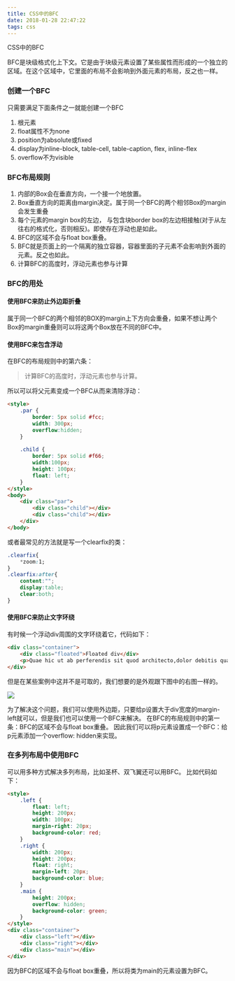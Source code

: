 ```yaml
---
title: CSS中的BFC
date: 2018-01-28 22:47:22
tags: css
---
```


CSS中的BFC

BFC是块级格式化上下文。它是由于块级元素设置了某些属性而形成的一个独立的区域。在这个区域中，它里面的布局不会影响到外面元素的布局，反之也一样。 

### 创建一个BFC

只需要满足下面条件之一就能创建一个BFC

1. 根元素
2. float属性不为none
3. position为absolute或fixed
4. display为inline-block, table-cell, table-caption, flex, inline-flex
5. overflow不为visible

### BFC布局规则

1. 内部的Box会在垂直方向，一个接一个地放置。
2. Box垂直方向的距离由margin决定。属于同一个BFC的两个相邻Box的margin会发生重叠
3. 每个元素的margin box的左边， 与包含块border box的左边相接触(对于从左往右的格式化，否则相反)。即使存在浮动也是如此。
4. BFC的区域不会与float box重叠。
5. BFC就是页面上的一个隔离的独立容器，容器里面的子元素不会影响到外面的元素。反之也如此。
6. 计算BFC的高度时，浮动元素也参与计算

### BFC的用处

#### 使用BFC来防止外边距折叠

属于同一个BFC的两个相邻的BOX的margin上下方向会重叠，如果不想让两个Box的margin重叠则可以将这两个Box放在不同的BFC中。

#### 使用BFC来包含浮动

在BFC的布局规则中的第六条：

> 计算BFC的高度时，浮动元素也参与计算。

所以可以将父元素变成一个BFC从而来清除浮动：

``` html
<style>
    .par {
        border: 5px solid #fcc;
        width: 300px;
        overflow:hidden;
    }
 
    .child {
        border: 5px solid #f66;
        width:100px;
        height: 100px;
        float: left;
    }
</style>
<body>
    <div class="par">
        <div class="child"></div>
        <div class="child"></div>
    </div>
</body>
```

或者最常见的方法就是写一个clearfix的类：

``` css
.clearfix{
    *zoom:1;
}
.clearfix:after{
    content:"";
    display:table;
    clear:both;
}
```

#### 使用BFC来防止文字环绕

有时候一个浮动div周围的文字环绕着它，代码如下：

``` html
<div class="container"> 
	<div class="floated">Floated div</div> 
	<p>Quae hic ut ab perferendis sit quod architecto,dolor debitis quam rem provident aspernatur tempora expedita.</p> 
</div>
```

但是在某些案例中这并不是可取的，我们想要的是外观跟下图中的右图一样的。

![](BFC.png)

为了解决这个问题，我们可以使用外边距，只要给p设置大于div宽度的margin-left就可以，但是我们也可以使用一个BFC来解决。
在BFC的布局规则中的第一条：BFC的区域不会与float box重叠。
因此我们可以将p元素设置成一个BFC：给p元素添加一个overflow: hidden来实现。

### 在多列布局中使用BFC

可以用多种方式解决多列布局，比如圣杯、双飞翼还可以用BFC。
比如代码如下：

``` html
<style>
    .left {
        float: left;
        height: 200px;
        width: 100px;
        margin-right: 20px;
        background-color: red;
    }
    .right {
        width: 200px;
        height: 200px;
        float: right;
        margin-left: 20px;
        background-color: blue;
    }   
    .main {
        height: 200px;
        overflow: hidden;
        background-color: green;
    }
</style>
<div class="container">
    <div class="left"></div>
    <div class="right"></div>
    <div class="main"></div>
</div>
```

因为BFC的区域不会与float box重叠，所以将类为main的元素设置为BFC。

